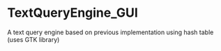 # TextQueryEngine_GUI
A text query engine based on previous implementation using hash table (uses GTK library)

